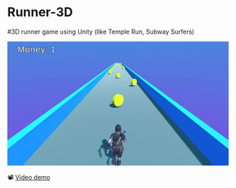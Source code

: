 # Runner-3D
#3D runner game using Unity (like Temple Run, Subway Surfers)

<img src="https://github.com/MinhTuanDang/Runner3D/blob/main/Dev-resources/Screenshot%201.jpg"/>


📽️ [Video demo]([https://youtu.be/vA_vPoweBtQ](https://youtu.be/vA_vPoweBtQ))

